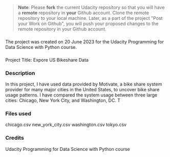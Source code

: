>**Note**: Please **fork** the current Udacity repository so that you will have a **remote** repository in **your** Github account. Clone the remote repository to your local machine. Later, as a part of the project "Post your Work on Github", you will push your proposed changes to the remote repository in your Github account.

### 
The project was created on 20 June 2023 for the Udacity Programming for Data Science with Python course.

### 
Project Title: Expore US Bikeshare Data

### Description
In this project, I have used data provided by Motivate, a bike share system provider for many major cities in the United States, to uncover bike share usage patterns. I have compared the system usage between three large cities: Chicago, New York City, and Washington, DC. T

### Files used
chicago.csv
new_york_city.csv
washington.csv
tokyo.csv

### Credits
Udacity Programming for Data Science with Python course 
